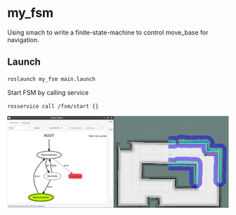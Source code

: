 # my_fsm

Using smach to write a finite-state-machine to control move_base for navigation.

## Launch

```bash
roslaunch my_fsm main.launch
```

Start FSM by calling service

```bash
rosservice call /fsm/start {}
```

![](./pics/1.png)
